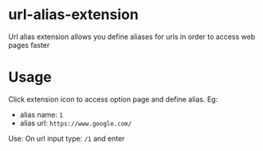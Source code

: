 # url-alias-extension

Url alias extension allows you define aliases for urls in order to access web pages faster

# Usage

Click extension icon to access option page and define alias. Eg: 
- alias name: `1`
- alias url: `https://www.google.com/`

Use: On url input type: `/1` and enter
